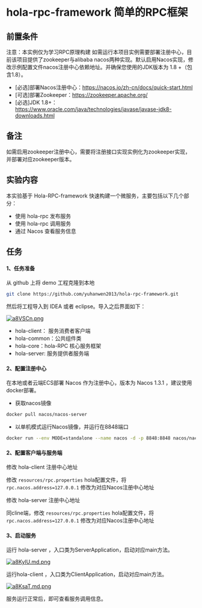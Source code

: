 # hola-rpc-framework 简单的RPC框架

## 前置条件
注意：本实例仅为学习RPC原理构建
如需运行本项目实例需要部署注册中心，目前该项目提供了zookeeper与alibaba nacos两种实现。默认启用Nacos实现，修改示例配置文件nacos注册中心依赖地址。并确保您使用的JDK版本为 1.8 +（包含1.8）。

- [必选]部署Nacos注册中心：https://nacos.io/zh-cn/docs/quick-start.html
- [可选]部署Zookeeper：https://zookeeper.apache.org/
- [必选]JDK 1.8+：https://www.oracle.com/java/technologies/javase/javase-jdk8-downloads.html



## 备注

如需启用zookeeper注册中心，需要将注册接口实现实例化为zookeeper实现，并部署对应zookeeper版本。



## 实验内容

本实验基于 Hola-RPC-framework 快速构建一个微服务，主要包括以下几个部分：

* 使用 hola-rpc 发布服务
* 使用 hola-rpc 调用服务
* 通过 Nacos 查看服务信息

## 任务

#### 1、任务准备

从  github 上将 demo 工程克隆到本地
```bash
git clone https://github.com/yuhanwen2013/hola-rpc-framework.git
```

然后将工程导入到 IDEA 或者 eclipse。导入之后界面如下：

[![a8VSCn.png](https://s1.ax1x.com/2020/08/01/a8VSCn.png)](https://imgchr.com/i/a8VSCn)

* hola-client： 服务消费者客户端
* hola-common：公共组件类
* hola-core：hola-RPC 核心服务框架
* hola-server:  服务提供者服务端

#### 2、配置注册中心

在本地或者云端ECS部署 Nacos 作为注册中心，版本为 Nacos 1.3.1 ，建议使用docker部署。

* 获取nacos镜像

```bash
docker pull nacos/nacos-server
```

* 以单机模式运行Nacos镜像，并运行在8848端口

```bash
docker run --env MODE=standalone --name nacos -d -p 8848:8848 nacos/nacos-server
```

#### 2、配置客户端与服务端

修改 hola-client 注册中心地址

修改 `resources/rpc.properties` hola配置文件，将`rpc.nacos.address=127.0.0.1` 修改为对应Nacos注册中心地址

修改 hola-server 注册中心地址

同cline端，修改 `resources/rpc.properties` hola配置文件，将`rpc.nacos.address=127.0.0.1` 修改为对应Nacos注册中心地址

#### 3、启动服务

运行 hola-server ，入口类为ServerApplication，启动对应main方法。

[![a8KyIU.md.png](https://s1.ax1x.com/2020/08/01/a8KyIU.md.png)](https://imgchr.com/i/a8KyIU)



运行hola-client ，入口类为ClientApplication，启动对应main方法。

[![a8KsaT.md.png](https://s1.ax1x.com/2020/08/01/a8KsaT.md.png)](https://imgchr.com/i/a8KsaT)



服务运行正常后，即可查看服务调用信息。